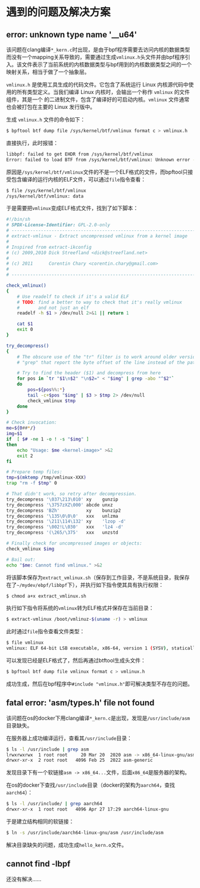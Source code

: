 # 遇到的问题及解决方案

## error: unknown type name '__u64'

该问题在clang编译`*_kern.c`时出现，是由于bpf程序需要去访问内核的数据类型而没有一个mapping关系导致的，需要通过生成`vmlinux.h`头文件并由bpf程序引入。该文件表示了当前系统的内核数据类型与bpf用到的内核数据类型之间的一个映射关系，相当于做了一个抽象层。

`vmlinux.h` 是使用工具生成的代码文件。它包含了系统运行 Linux 内核源代码中使用的所有类型定义。当我们编译 Linux 内核时，会输出一个称作 `vmlinux` 的文件组件，其是一个 的二进制文件，包含了编译好的可启动内核。`vmlinux` 文件通常也会被打包在主要的 Linux 发行版中。

生成 `vmlinux.h` 文件的命令如下：

```sh
$ bpftool btf dump file /sys/kernel/btf/vmlinux format c > vmlinux.h
```

直接执行，此时报错：

```sh
libbpf: failed to get EHDR from /sys/kernel/btf/vmlinux
Error: failed to load BTF from /sys/kernel/btf/vmlinux: Unknown error -4001
```

原因是`/sys/kernel/btf/vmlinux`文件的不是一个ELF格式的文件，而bpftool只接受包含编译的运行内核的ELF文件，可以通过`file`指令查看：

```sh
$ file /sys/kernel/btf/vmlinux 
/sys/kernel/btf/vmlinux: data
```

于是需要把`vmlinux`变成ELF格式文件，找到了如下脚本：

```sh
#!/bin/sh
# SPDX-License-Identifier: GPL-2.0-only
# ----------------------------------------------------------------------
# extract-vmlinux - Extract uncompressed vmlinux from a kernel image
#
# Inspired from extract-ikconfig
# (c) 2009,2010 Dick Streefland <dick@streefland.net>
#
# (c) 2011      Corentin Chary <corentin.chary@gmail.com>
#
# ----------------------------------------------------------------------

check_vmlinux()
{
	# Use readelf to check if it's a valid ELF
	# TODO: find a better to way to check that it's really vmlinux
	#       and not just an elf
	readelf -h $1 > /dev/null 2>&1 || return 1

	cat $1
	exit 0
}

try_decompress()
{
	# The obscure use of the "tr" filter is to work around older versions of
	# "grep" that report the byte offset of the line instead of the pattern.

	# Try to find the header ($1) and decompress from here
	for	pos in `tr "$1\n$2" "\n$2=" < "$img" | grep -abo "^$2"`
	do
		pos=${pos%%:*}
		tail -c+$pos "$img" | $3 > $tmp 2> /dev/null
		check_vmlinux $tmp
	done
}

# Check invocation:
me=${0##*/}
img=$1
if	[ $# -ne 1 -o ! -s "$img" ]
then
	echo "Usage: $me <kernel-image>" >&2
	exit 2
fi

# Prepare temp files:
tmp=$(mktemp /tmp/vmlinux-XXX)
trap "rm -f $tmp" 0

# That didn't work, so retry after decompression.
try_decompress '\037\213\010' xy    gunzip
try_decompress '\3757zXZ\000' abcde unxz
try_decompress 'BZh'          xy    bunzip2
try_decompress '\135\0\0\0'   xxx   unlzma
try_decompress '\211\114\132' xy    'lzop -d'
try_decompress '\002!L\030'   xxx   'lz4 -d'
try_decompress '(\265/\375'   xxx   unzstd

# Finally check for uncompressed images or objects:
check_vmlinux $img

# Bail out:
echo "$me: Cannot find vmlinux." >&2
```

将该脚本保存为`extract_vmlinux.sh`（保存到工作目录，不是系统目录，我保存在了`~/mydev/ebpf/libbpf`下），并执行如下指令使其具有执行权限：

```bash
$ chmod a+x extract_vmlinux.sh
```

执行如下指令将系统的`vmlinux`转为ELF格式并保存在当前目录：

```bash
$ extract-vmlinux /boot/vmlinuz-$(uname -r) > vmlinux
```

此时通过`file`指令查看文件类型：

```bash
$ file vmlinux
vmlinux: ELF 64-bit LSB executable, x86-64, version 1 (SYSV), statically linked, BuildID[sha1]=fd5e332bed3f4a76d12d80a85aec63e828bf2ec4, stripped
```

可以发现已经是ELF格式了，然后再通过btftool生成头文件：

```bash
$ bpftool btf dump file vmlinux format c > vmlinux.h
```

成功生成，然后在bpf程序中`#include "vmlinux.h"`即可解决类型不存在的问题。

## fatal error: 'asm/types.h' file not found

该问题在os的docker下用clang编译`*_kern.c`是出现，发现是`/usr/include/asm`目录缺失。

在服务器上成功编译运行，查看其`/usr/include`目录：

```bash
$ ls -l /usr/include | grep asm
lrwxrwxrwx  1 root root     20 Mar 20  2020 asm -> x86_64-linux-gnu/asm
drwxr-xr-x  2 root root   4096 Feb 25  2022 asm-generic
```

发现目录下有一个软链接`asm -> x86_64...`文件，后面`x86_64`是服务器的架构。

在os的docker下查找`/usr/include`目录（docker的架构为`aarch64`，查找`aarch64`）：

```bash
$ ls -l /usr/include/ | grep aarch64
drwxr-xr-x  1 root root   4096 Apr 27 17:29 aarch64-linux-gnu
```

于是建立结构相同的软链接：

```bash
$ ln -s /usr/include/aarch64-linux-gnu/asm /usr/include/asm
```

解决目录缺失的问题，成功生成`hello_kern.o`文件。

## cannot find -lbpf

还没有解决……